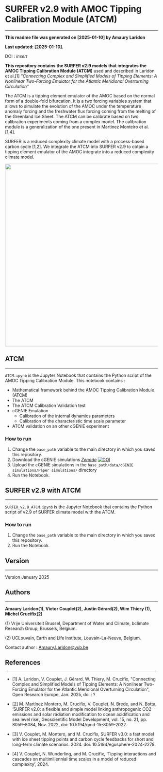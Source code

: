# SURFER v2.9 with AMOC Tipping Calibration Module (ATCM)
---

__This readme file was generated on [2025-01-10] by Amaury Laridon__

__Last updated: [2025-01-10].__

DOI : _insert_

__This repository contains the SURFER v2.9 models that integrates the AMOC Tipping Calibration Module (ATCM)__ used and described in Laridon et al.[1] _"Connecting Complex and Simplified Models of Tipping Elements: A Nonlinear Two-Forcing Emulator for the Atlantic Meridional Overturning Circulation"_

The ATCM is a tipping element emulator of the AMOC based on the normal form of a double-fold bifurcation. It is a two forcing variables system that allows to simulate the evolution of the AMOC under the temperature anomaly forcing and the freshwater flux forcing coming from the melting of the Greenland Ice Sheet. The ATCM can be calibrate based on two calibration experiments coming from a complex model. The calibration module is a generalization of the one present in Martinez Monteiro et al.[1,4]. 

SURFER is a reduced complexity climate model with a process-based carbon cycle [1,2]. We integrate the ATCM into SURFER v2.9 to obtain a tipping element emulator of the AMOC integrate into a reduced complexity climate model.  

<div style="text-align: center;">
  <img src="[Figure2](https://github.com/user-attachments/assets/75cbd9dc-4812-43a7-8e2b-51631a046406)" width="600" height="600">
</div>

## ATCM
---

`ATCM.ipynb` is the Jupyter Notebook that contains the Python script of the AMOC Tipping Calibration Module. This notebook contains :

- Mathematical framework behind the AMOC Tipping Calibration Module (ATCM)
- The ATCM 
- The ATCM Calibration Validation test 
- cGENIE Emulation
    - Calibration of the internal dynamics parameters 
    - Calibration of the characteristic time scale parameter
- ATCM validation on an other cGENIE experiment

### How to run

1. Change the `base_path` variable to the main directory in which you saved this repository.
2. Download the cGENIE simulations _[Zenodo](https://zenodo.org/records/14514230)_ [![DOI](https://zenodo.org/badge/DOI/10.5281/zenodo.14514230.svg)](https://doi.org/10.5281/zenodo.14514230) 
3. Upload the cGENIE simulations in the `base_path/data/cGENIE simulations/Paper simulations/` directory
4. Run the Notebook.


## SURFER v2.9 with ATCM
---

`SURFER_v2.9_ATCM.ipynb` is the Jupyter Notebook that contains the Python script of v2.9 of SURFER climate model with the ATCM. 

### How to run 

1. Change the `base_path` variable to the main directory in which you saved this repository.
2. Run the Notebook.

## Version
---

Version January 2025


## Authors
---

__Amaury Laridon(1), Victor Couplet(2), Justin Gérard(2), Wim Thiery (1), Michel Crucifix(2)__

(1) Vrije Universiteit Brussel, Department of Water and Climate, bclimate Research Group, Brussels, Belgium.

(2) UCLouvain, Earth and Life Institute, Louvain-La-Neuve, Belgium.

Contact author : Amaury.Laridon@vub.be


## References
---

- [1] A. Laridon, V. Couplet, J. Gérard, W. Thiery, M. Crucifix, "Connecting Complex and Simplified Models of Tipping Elements: A Nonlinear Two-Forcing Emulator for the Atlantic Meridional Overturning Circulation", Open Research Europe, Jan. 2025, doi : ? 

- [2] M. Martínez Montero, M. Crucifix, V. Couplet, N. Brede, and N. Botta, ‘SURFER v2.0: a flexible and simple model linking anthropogenic CO2 emissions and solar radiation modification to ocean acidification and sea level rise’, Geoscientific Model Development, vol. 15, no. 21, pp. 8059–8084, Nov. 2022, doi: 10.5194/gmd-15-8059-2022.

- [3] V. Couplet, M. Montero, and M. Crucifix, SURFER v3.0: a fast model with ice sheet tipping points and carbon cycle feedbacks for short and long-term climate scenarios. 2024. doi: 10.5194/egusphere-2024-2279.

- [4] V. Couplet, N. Wunderling, and M. Crucifix, ‘Tipping interactions and cascades on multimillennial time scales in a model of reduced complexity’, 2024.



